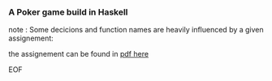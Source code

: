 ### A Poker game build in Haskell

note : Some decicions and function names are heavily influenced by a given assignement:


the assignement can be found in [pdf here](https://github.com/stefanooldeman/Poker/raw/master/dev/Poker.pdf)


EOF
